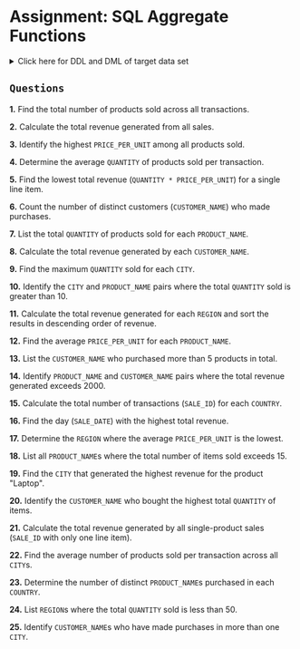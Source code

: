 # Assignment: SQL Aggregate Functions  

<details>
  <summary>Click here for DDL and DML of target data set</summary>

```sql
-- Create the SALES table
CREATE TABLE SALES (
    SALE_ID NUMBER NOT NULL,        -- A single transaction ID (can repeat for grouped items)
    LINE_ITEM_ID NUMBER NOT NULL,  -- Unique identifier for each item in the transaction
    PRODUCT_NAME VARCHAR2(100) NOT NULL, -- Product name involved in the transaction
    CUSTOMER_NAME VARCHAR2(100) NOT NULL, -- Customer name who made the purchase
    SALE_DATE DATE NOT NULL,       -- Date of the transaction
    QUANTITY NUMBER NOT NULL,      -- Quantity of the product sold
    PRICE_PER_UNIT NUMBER NOT NULL,-- Price per unit of the product
    CITY VARCHAR2(50),             -- City where the sale happened
    COUNTRY VARCHAR2(50),          -- Country of the sale
    REGION VARCHAR2(50),           -- Region of the sale
    PRIMARY KEY (SALE_ID, LINE_ITEM_ID) -- Composite key to uniquely identify each item in a sale
);

-- Insert the data into Sales Table
INSERT INTO SALES VALUES (1, 1, 'Laptop', 'John Doe', TO_DATE('01-JAN-2023', 'DD-MON-YYYY'), 1, 1200, 'New York', 'USA', 'North America');
INSERT INTO SALES VALUES (2, 1, 'Smartphone', 'Jane Smith', TO_DATE('02-JAN-2023', 'DD-MON-YYYY'), 1, 800, 'Toronto', 'Canada', 'North America');
INSERT INTO SALES VALUES (3, 1, 'Tablet', 'Alice Johnson', TO_DATE('03-JAN-2023', 'DD-MON-YYYY'), 1, 400, 'London', 'UK', 'Europe');
INSERT INTO SALES VALUES (4, 1, 'Refrigerator', 'Rajesh Kumar', TO_DATE('04-JAN-2023', 'DD-MON-YYYY'), 1, 1500, 'Mumbai', 'India', 'Asia');
INSERT INTO SALES VALUES (5, 1, 'Camera', 'Satoshi Tanaka', TO_DATE('05-JAN-2023', 'DD-MON-YYYY'), 1, 1000, 'Tokyo', 'Japan', 'Asia');
INSERT INTO SALES VALUES (6, 1, 'Washing Machine', 'Emily Davis', TO_DATE('06-JAN-2023', 'DD-MON-YYYY'), 1, 900, 'Sydney', 'Australia', 'Oceania');
INSERT INTO SALES VALUES (7, 1, 'Smartwatch', 'Liam Wilson', TO_DATE('07-JAN-2023', 'DD-MON-YYYY'), 1, 250, 'Berlin', 'Germany', 'Europe');
INSERT INTO SALES VALUES (8, 1, 'Electric Kettle', 'Francois Dupont', TO_DATE('08-JAN-2023', 'DD-MON-YYYY'), 2, 40, 'Paris', 'France', 'Europe');
INSERT INTO SALES VALUES (9, 1, 'Air Conditioner', 'Sophia Brown', TO_DATE('09-JAN-2023', 'DD-MON-YYYY'), 1, 1200, 'New York', 'USA', 'North America');
INSERT INTO SALES VALUES (10, 1, 'Fitness Tracker', 'David Green', TO_DATE('10-JAN-2023', 'DD-MON-YYYY'), 1, 150, 'Toronto', 'Canada', 'North America');
INSERT INTO SALES VALUES (11, 1, 'Heater', 'John Snow', TO_DATE('11-JAN-2023', 'DD-MON-YYYY'), 1, 300, 'Sydney', 'Australia', 'Oceania');
INSERT INTO SALES VALUES (12, 1, 'Microwave', 'Emily Watson', TO_DATE('12-JAN-2023', 'DD-MON-YYYY'), 1, 200, 'Mumbai', 'India', 'Asia');
INSERT INTO SALES VALUES (13, 1, 'Power Bank', 'Liam Neeson', TO_DATE('13-JAN-2023', 'DD-MON-YYYY'), 1, 75, 'Berlin', 'Germany', 'Europe');
INSERT INTO SALES VALUES (14, 1, 'Wireless Earbuds', 'Sophia Loren', TO_DATE('14-JAN-2023', 'DD-MON-YYYY'), 2, 200, 'Paris', 'France', 'Europe');
INSERT INTO SALES VALUES (15, 1, 'Headphones', 'Chris Evans', TO_DATE('15-JAN-2023', 'DD-MON-YYYY'), 1, 100, 'New York', 'USA', 'North America');
INSERT INTO SALES VALUES (16, 1, 'Tripod', 'Scarlett Johansson', TO_DATE('16-JAN-2023', 'DD-MON-YYYY'), 1, 50, 'Toronto', 'Canada', 'North America');
INSERT INTO SALES VALUES (17, 1, 'Vacuum Cleaner', 'Tony Stark', TO_DATE('17-JAN-2023', 'DD-MON-YYYY'), 1, 250, 'Mumbai', 'India', 'Asia');
INSERT INTO SALES VALUES (18, 1, 'Blender', 'Natasha Romanoff', TO_DATE('18-JAN-2023', 'DD-MON-YYYY'), 1, 100, 'Tokyo', 'Japan', 'Asia');
INSERT INTO SALES VALUES (19, 1, 'Stylus', 'Steve Rogers', TO_DATE('19-JAN-2023', 'DD-MON-YYYY'), 1, 30, 'London', 'UK', 'Europe');
INSERT INTO SALES VALUES (20, 1, 'Memory Card', 'Bruce Banner', TO_DATE('20-JAN-2023', 'DD-MON-YYYY'), 2, 20, 'New York', 'USA', 'North America');
INSERT INTO SALES VALUES (21, 1, 'Laptop', 'John Doe', TO_DATE('21-JAN-2023', 'DD-MON-YYYY'), 1, 1200, 'New York', 'USA', 'North America');
INSERT INTO SALES VALUES (21, 2, 'Mouse', 'John Doe', TO_DATE('21-JAN-2023', 'DD-MON-YYYY'), 2, 25, 'New York', 'USA', 'North America');
INSERT INTO SALES VALUES (22, 1, 'Smartphone', 'Jane Smith', TO_DATE('22-JAN-2023', 'DD-MON-YYYY'), 1, 800, 'Toronto', 'Canada', 'North America');
INSERT INTO SALES VALUES (22, 2, 'Charger', 'Jane Smith', TO_DATE('22-JAN-2023', 'DD-MON-YYYY'), 1, 50, 'Toronto', 'Canada', 'North America');
INSERT INTO SALES VALUES (51, 1, 'Tablet', 'Alice Johnson', TO_DATE('23-JAN-2023', 'DD-MON-YYYY'), 1, 400, 'London', 'UK', 'Europe');
INSERT INTO SALES VALUES (51, 2, 'Stylus', 'Alice Johnson', TO_DATE('23-JAN-2023', 'DD-MON-YYYY'), 1, 30, 'London', 'UK', 'Europe');
INSERT INTO SALES VALUES (51, 3, 'Keyboard', 'Alice Johnson', TO_DATE('23-JAN-2023', 'DD-MON-YYYY'), 1, 45, 'London', 'UK', 'Europe');
INSERT INTO SALES VALUES (101, 1, 'Blender', 'Derek Miles', TO_DATE('01-FEB-2023', 'DD-MON-YYYY'), 1, 100, 'Chicago', 'USA', 'North America');
INSERT INTO SALES VALUES (102, 1, 'Microwave', 'Helen Carter', TO_DATE('02-FEB-2023', 'DD-MON-YYYY'), 1, 200, 'Los Angeles', 'USA', 'North America');
INSERT INTO SALES VALUES (103, 1, 'Refrigerator', 'Adam Black', TO_DATE('03-FEB-2023', 'DD-MON-YYYY'), 1, 1500, 'New York', 'USA', 'North America');
INSERT INTO SALES VALUES (104, 1, 'Smartwatch', 'Emma Brown', TO_DATE('04-FEB-2023', 'DD-MON-YYYY'), 1, 250, 'Paris', 'France', 'Europe');
INSERT INTO SALES VALUES (105, 1, 'Fitness Tracker', 'Liam White', TO_DATE('05-FEB-2023', 'DD-MON-YYYY'), 2, 150, 'Berlin', 'Germany', 'Europe');
INSERT INTO SALES VALUES (106, 1, 'Washing Machine', 'Sophia Johnson', TO_DATE('06-FEB-2023', 'DD-MON-YYYY'), 1, 900, 'Tokyo', 'Japan', 'Asia');
INSERT INTO SALES VALUES (106, 2, 'Dryer', 'Sophia Johnson', TO_DATE('06-FEB-2023', 'DD-MON-YYYY'), 1, 850, 'Tokyo', 'Japan', 'Asia');
INSERT INTO SALES VALUES (107, 1, 'Laptop', 'Oliver Williams', TO_DATE('07-FEB-2023', 'DD-MON-YYYY'), 1, 1200, 'Sydney', 'Australia', 'Oceania');
INSERT INTO SALES VALUES (107, 2, 'Mouse', 'Oliver Williams', TO_DATE('07-FEB-2023', 'DD-MON-YYYY'), 2, 25, 'Sydney', 'Australia', 'Oceania');
INSERT INTO SALES VALUES (108, 1, 'Tablet', 'Emily Smith', TO_DATE('08-FEB-2023', 'DD-MON-YYYY'), 1, 400, 'Mumbai', 'India', 'Asia');
INSERT INTO SALES VALUES (108, 2, 'Stylus', 'Emily Smith', TO_DATE('08-FEB-2023', 'DD-MON-YYYY'), 1, 30, 'Mumbai', 'India', 'Asia');
INSERT INTO SALES VALUES (108, 3, 'Keyboard', 'Emily Smith', TO_DATE('08-FEB-2023', 'DD-MON-YYYY'), 1, 45, 'Mumbai', 'India', 'Asia');
INSERT INTO SALES VALUES (108, 4, 'Smartphone', 'Emily Smith', TO_DATE('08-FEB-2023', 'DD-MON-YYYY'), 1, 800, 'Mumbai', 'India', 'Asia');
INSERT INTO SALES VALUES (109, 1, 'Air Conditioner', 'Mason Lee', TO_DATE('09-FEB-2023', 'DD-MON-YYYY'), 1, 1200, 'Toronto', 'Canada', 'North America');
INSERT INTO SALES VALUES (110, 1, 'Electric Kettle', 'Olivia Brown', TO_DATE('10-FEB-2023', 'DD-MON-YYYY'), 1, 40, 'London', 'UK', 'Europe');
INSERT INTO SALES VALUES (111, 1, 'Vacuum Cleaner', 'Isabella Clark', TO_DATE('11-FEB-2023', 'DD-MON-YYYY'), 1, 250, 'New York', 'USA', 'North America');
INSERT INTO SALES VALUES (112, 1, 'Blender', 'Ethan Martinez', TO_DATE('12-FEB-2023', 'DD-MON-YYYY'), 1, 100, 'Chicago', 'USA', 'North America');
INSERT INTO SALES VALUES (113, 1, 'Memory Card', 'Lucas Anderson', TO_DATE('13-FEB-2023', 'DD-MON-YYYY'), 2, 20, 'Tokyo', 'Japan', 'Asia');
INSERT INTO SALES VALUES (114, 1, 'Fitness Tracker', 'Benjamin Young', TO_DATE('14-FEB-2023', 'DD-MON-YYYY'), 1, 150, 'Paris', 'France', 'Europe');
INSERT INTO SALES VALUES (114, 2, 'Wireless Earbuds', 'Benjamin Young', TO_DATE('14-FEB-2023', 'DD-MON-YYYY'), 1, 200, 'Paris', 'France', 'Europe');
INSERT INTO SALES VALUES (115, 1, 'Tripod', 'Sophia Lopez', TO_DATE('15-FEB-2023', 'DD-MON-YYYY'), 1, 50, 'Sydney', 'Australia', 'Oceania');
INSERT INTO SALES VALUES (115, 2, 'Camera', 'Sophia Lopez', TO_DATE('15-FEB-2023', 'DD-MON-YYYY'), 1, 1000, 'Sydney', 'Australia', 'Oceania');
INSERT INTO SALES VALUES (116, 1, 'Refrigerator', 'Emma King', TO_DATE('16-FEB-2023', 'DD-MON-YYYY'), 1, 1500, 'Berlin', 'Germany', 'Europe');
INSERT INTO SALES VALUES (116, 2, 'Microwave', 'Emma King', TO_DATE('16-FEB-2023', 'DD-MON-YYYY'), 1, 200, 'Berlin', 'Germany', 'Europe');
INSERT INTO SALES VALUES (116, 3, 'Blender', 'Emma King', TO_DATE('16-FEB-2023', 'DD-MON-YYYY'), 1, 100, 'Berlin', 'Germany', 'Europe');
INSERT INTO SALES VALUES (116, 4, 'Electric Kettle', 'Emma King', TO_DATE('16-FEB-2023', 'DD-MON-YYYY'), 2, 40, 'Berlin', 'Germany', 'Europe');
INSERT INTO SALES VALUES (117, 1, 'Heater', 'Ethan Walker', TO_DATE('17-FEB-2023', 'DD-MON-YYYY'), 1, 300, 'New York', 'USA', 'North America');
INSERT INTO SALES VALUES (118, 1, 'Mouse', 'Sophia Scott', TO_DATE('18-FEB-2023', 'DD-MON-YYYY'), 2, 25, 'Toronto', 'Canada', 'North America');
INSERT INTO SALES VALUES (119, 1, 'Keyboard', 'Isabella Davis', TO_DATE('19-FEB-2023', 'DD-MON-YYYY'), 1, 45, 'London', 'UK', 'Europe');
INSERT INTO SALES VALUES (120, 1, 'Smartphone', 'Lucas Harris', TO_DATE('20-FEB-2023', 'DD-MON-YYYY'), 1, 800, 'Paris', 'France', 'Europe');
INSERT INTO SALES VALUES (121, 1, 'Fitness Tracker', 'Michael Lewis', TO_DATE('21-FEB-2023', 'DD-MON-YYYY'), 1, 150, 'Berlin', 'Germany', 'Europe');
INSERT INTO SALES VALUES (121, 2, 'Smartwatch', 'Michael Lewis', TO_DATE('21-FEB-2023', 'DD-MON-YYYY'), 1, 250, 'Berlin', 'Germany', 'Europe');
INSERT INTO SALES VALUES (122, 1, 'Laptop', 'Chris Evans', TO_DATE('22-FEB-2023', 'DD-MON-YYYY'), 1, 1200, 'New York', 'USA', 'North America');
INSERT INTO SALES VALUES (122, 2, 'Mouse', 'Chris Evans', TO_DATE('22-FEB-2023', 'DD-MON-YYYY'), 2, 25, 'New York', 'USA', 'North America');
INSERT INTO SALES VALUES (122, 3, 'Keyboard', 'Chris Evans', TO_DATE('22-FEB-2023', 'DD-MON-YYYY'), 1, 45, 'New York', 'USA', 'North America');
INSERT INTO SALES VALUES (122, 4, 'Headphones', 'Chris Evans', TO_DATE('22-FEB-2023', 'DD-MON-YYYY'), 1, 100, 'New York', 'USA', 'North America');

Commit;
```

</details>



## `Questions`



**1.** Find the total number of products sold across all transactions.  

**2.** Calculate the total revenue generated from all sales.  

**3.** Identify the highest `PRICE_PER_UNIT` among all products sold.  

**4.** Determine the average `QUANTITY` of products sold per transaction.  

**5.** Find the lowest total revenue (`QUANTITY * PRICE_PER_UNIT`) for a single line item.  

**6.** Count the number of distinct customers (`CUSTOMER_NAME`) who made purchases.  

**7.** List the total `QUANTITY` of products sold for each `PRODUCT_NAME`.  

**8.** Calculate the total revenue generated by each `CUSTOMER_NAME`.  

**9.** Find the maximum `QUANTITY` sold for each `CITY`.  

**10.** Identify the `CITY` and `PRODUCT_NAME` pairs where the total `QUANTITY` sold is greater than 10.  

**11.** Calculate the total revenue generated for each `REGION` and sort the results in descending order of revenue.  

**12.** Find the average `PRICE_PER_UNIT` for each `PRODUCT_NAME`.  

**13.** List the `CUSTOMER_NAME` who purchased more than 5 products in total.  

**14.** Identify `PRODUCT_NAME` and `CUSTOMER_NAME` pairs where the total revenue generated exceeds 2000.  

**15.** Calculate the total number of transactions (`SALE_ID`) for each `COUNTRY`.  

**16.** Find the day (`SALE_DATE`) with the highest total revenue.  

**17.** Determine the `REGION` where the average `PRICE_PER_UNIT` is the lowest.  

**18.** List all `PRODUCT_NAME`s where the total number of items sold exceeds 15.  

**19.** Find the `CITY` that generated the highest revenue for the product "Laptop".  

**20.** Identify the `CUSTOMER_NAME` who bought the highest total `QUANTITY` of items.  

**21.** Calculate the total revenue generated by all single-product sales (`SALE_ID` with only one line item).  

**22.** Find the average number of products sold per transaction across all `CITY`s.  

**23.** Determine the number of distinct `PRODUCT_NAME`s purchased in each `COUNTRY`.  

**24.** List `REGION`s where the total `QUANTITY` sold is less than 50.  

**25.** Identify `CUSTOMER_NAME`s who have made purchases in more than one `CITY`.  
